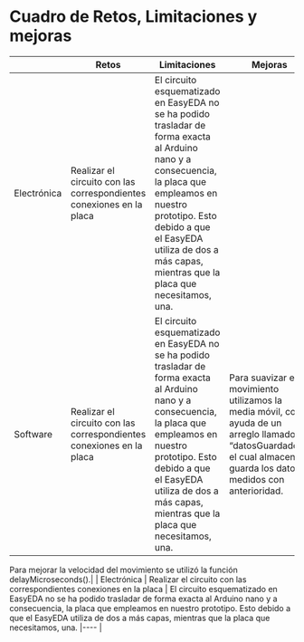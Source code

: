 # Cuadro de Retos, Limitaciones y mejoras 
|  | Retos | Limitaciones | Mejoras |
| ---- | ---- | ---- | ---- |
| Electrónica | Realizar el circuito con las correspondientes conexiones en la placa | El circuito esquematizado en EasyEDA no se ha podido trasladar de forma exacta al Arduino nano y a consecuencia, la placa que empleamos en nuestro prototipo. Esto debido a que el EasyEDA utiliza de dos a más capas, mientras que la placa que necesitamos, una. |   |
 | Software | Realizar el circuito con las correspondientes conexiones en la placa | El circuito esquematizado en EasyEDA no se ha podido trasladar de forma exacta al Arduino nano y a consecuencia, la placa que empleamos en nuestro prototipo. Esto debido a que el EasyEDA utiliza de dos a más capas, mientras que la placa que necesitamos, una. | Para suavizar el movimiento utilizamos la  media móvil, con ayuda de un arreglo llamado “datosGuardados”, el cual almacena y guarda los datos medidos con anterioridad.

Para mejorar la velocidad del movimiento se utilizó la función delayMicroseconds().|
| Electrónica | Realizar el circuito con las correspondientes conexiones en la placa | El circuito esquematizado en EasyEDA no se ha podido trasladar de forma exacta al Arduino nano y a consecuencia, la placa que empleamos en nuestro prototipo. Esto debido a que el EasyEDA utiliza de dos a más capas, mientras que la placa que necesitamos, una. |---- |


